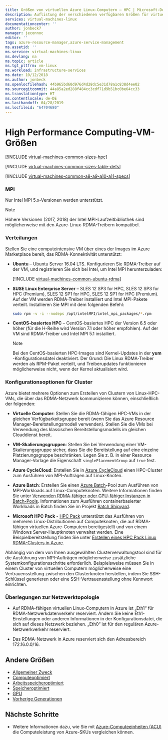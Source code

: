 ```yaml
---
title: Größen von virtuellen Azure Linux-Computern – HPC | Microsoft-Dokumentation
description: Auflistung der verschiedenen verfügbaren Größen für virtuelle Linux HPC-Computer (High Performance Computing) in Azure. Dieser Artikel listet Informationen zur Anzahl von vCPUs, Datenträgern und Netzwerkschnittstellenkarten sowie zum Speicherdurchsatz und zur Netzwerkbandbreite für Größen dieser Serie auf.
services: virtual-machines-linux
documentationcenter: ''
author: jonbeck7
manager: jeconnoc
editor: ''
tags: azure-resource-manager,azure-service-management
ms.assetid: ''
ms.service: virtual-machines-linux
ms.devlang: na
ms.topic: article
ms.tgt_pltfrm: vm-linux
ms.workload: infrastructure-services
ms.date: 10/12/2018
ms.author: jonbeck
ms.openlocfilehash: 44b965bd60d976d4d28dc5e31d78a1c838d4ee02
ms.sourcegitcommit: 44a85a2ed288f484cc3cdf71d9b51bc0be64cc33
ms.translationtype: HT
ms.contentlocale: de-DE
ms.lasthandoff: 04/28/2019
ms.locfileid: "64704680"
---
```

# <a name="high-performance-compute-virtual-machine-sizes"></a>High Performance Computing-VM-Größen

[!INCLUDE [virtual-machines-common-sizes-hpc](../../../includes/virtual-machines-common-sizes-hpc.md)]

[!INCLUDE [virtual-machines-common-sizes-table-defs](../../../includes/virtual-machines-common-sizes-table-defs.md)]

[!INCLUDE [virtual-machines-common-a8-a9-a10-a11-specs](../../../includes/virtual-machines-common-a8-a9-a10-a11-specs.md)]


### <a name="mpi"></a>MPI 

Nur Intel MPI 5.x-Versionen werden unterstützt.

> [!NOTE]
> Höhere Versionen (2017, 2018) der Intel MPI-Laufzeitbibliothek sind möglicherweise mit den Azure-Linux-RDMA-Treibern kompatibel.

### <a name="distributions"></a>Verteilungen
 
Stellen Sie eine computeintensive VM über eines der Images im Azure Marketplace bereit, das RDMA-Konnektivität unterstützt:
  
* **Ubuntu** – Ubuntu Server 16.04 LTS. Konfigurieren Sie RDMA-Treiber auf der VM, und registrieren Sie sich bei Intel, um Intel MPI herunterzuladen:

  [!INCLUDE [virtual-machines-common-ubuntu-rdma](../../../includes/virtual-machines-common-ubuntu-rdma.md)]

* **SUSE Linux Enterprise Server** – SLES 12 SP3 for HPC, SLES 12 SP3 for HPC (Premium), SLES 12 SP1 for HPC, SLES 12 SP1 for HPC (Premium). Auf der VM werden RDMA-Treiber installiert und Intel MPI-Pakete verteilt. Installieren Sie MPI mit dem folgenden Befehl:

  ```bash
  sudo rpm -v -i --nodeps /opt/intelMPI/intel_mpi_packages/*.rpm
  ```
    
* **CentOS-basiertes HPC** – CentOS-basiertes HPC der Version 6.5 oder höher (für die H-Reihe wird Version 7.1 oder höher empfohlen). Auf der VM sind RDMA-Treiber und Intel MPI 5.1 installiert.  
 
  > [!NOTE]
  > Bei den CentOS-basierten HPC-Images sind Kernel-Updates in der **yum** -Konfigurationsdatei deaktiviert. Der Grund: Die Linux RDMA-Treiber werden als RPM-Paket verteilt, und Treiberupdates funktionieren möglicherweise nicht, wenn der Kernel aktualisiert wird.
  > 
 
### <a name="cluster-configuration-options"></a>Konfigurationsoptionen für Cluster

Azure bietet mehrere Optionen zum Erstellen von Clustern von Linux-HPC-VMs, die über das RDMA-Netzwerk kommunizieren können, einschließlich der folgenden: 

* **Virtuelle Computer**: Stellen Sie die RDMA-fähigen HPC-VMs in der gleichen Verfügbarkeitsgruppe bereit (wenn Sie das Azure Resource Manager-Bereitstellungsmodell verwenden). Stellen Sie die VMs bei Verwendung des klassischen Bereitstellungsmodells im gleichen Clouddienst bereit. 

* **VM-Skalierungsgruppen**: Stellen Sie bei Verwendung einer VM-Skalierungsgruppe sicher, dass Sie die Bereitstellung auf eine einzelne Platzierungsgruppe beschränken. Legen Sie z. B. in einer Resource Manager-Vorlage die Eigenschaft `singlePlacementGroup` auf `true` fest. 

* **Azure CycleCloud**: Erstellen Sie in [Azure CycleCloud](/azure/cyclecloud/) einen HPC-Cluster zum Ausführen von MPI-Aufträgen auf Linux-Knoten.

* **Azure Batch**: Erstellen Sie einen [Azure Batch](/azure/batch/)-Pool zum Ausführen von MPI-Workloads auf Linux-Computeknoten. Weitere Informationen finden Sie unter [Verwenden RDMA-fähiger oder GPU-fähiger Instanzen in Batch-Pools](../../batch/batch-pool-compute-intensive-sizes.md). Informationen zum Ausführen containerbasierter Workloads in Batch finden Sie im Projekt [Batch Shipyard](https://github.com/Azure/batch-shipyard).

* **Microsoft HPC Pack** - [HPC Pack](https://docs.microsoft.com/powershell/high-performance-computing/overview) unterstützt das Ausführen von mehreren Linux-Distributionen auf Computeknoten, die auf RDMA-fähigen virtuellen Azure-Computern bereitgestellt und von einem Windows Server-Hauptknoten verwaltet werden. Eine Beispielbereitstellung finden Sie unter [Erstellen eines HPC Pack Linux RDMA-Clusters in Azure](https://docs.microsoft.com/powershell/high-performance-computing/hpcpack-linux-openfoam).

Abhängig von dem von Ihnen ausgewählten Clusterverwaltungstool sind für die Ausführung von MPI-Aufträgen möglicherweise zusätzliche Systemkonfigurationsschritte erforderlich. Beispielsweise müssen Sie in einem Cluster von virtuellen Computern möglicherweise eine Vertrauensstellung zwischen den Clusterknoten herstellen, indem Sie SSH-Schlüssel generieren oder eine SSH-Vertrauensstellung ohne Kennwort einrichten.

### <a name="network-topology-considerations"></a>Überlegungen zur Netzwerktopologie
* Auf RDMA-fähigen virtuellen Linux-Computern in Azure ist „Eth1“ für RDMA-Netzwerkdatenverkehr reserviert. Ändern Sie keine Eth1-Einstellungen oder anderen Informationen in der Konfigurationsdatei, die sich auf dieses Netzwerk beziehen. „Eth0“ ist für den regulären Azure-Netzwerkverkehr reserviert.

* Das RDMA-Netzwerk in Azure reserviert sich den Adressbereich 172.16.0.0/16. 




## <a name="other-sizes"></a>Andere Größen
- [Allgemeiner Zweck](sizes-general.md)
- [Computeoptimiert](sizes-compute.md)
- [Arbeitsspeicheroptimiert](sizes-memory.md)
- [Speicheroptimiert](sizes-storage.md)
- [GPU](../windows/sizes-gpu.md)
- [Vorherige Generationen](sizes-previous-gen.md)

## <a name="next-steps"></a>Nächste Schritte

- Weitere Informationen dazu, wie Sie mit [Azure-Computeeinheiten (ACU)](acu.md) die Computeleistung von Azure-SKUs vergleichen können.




